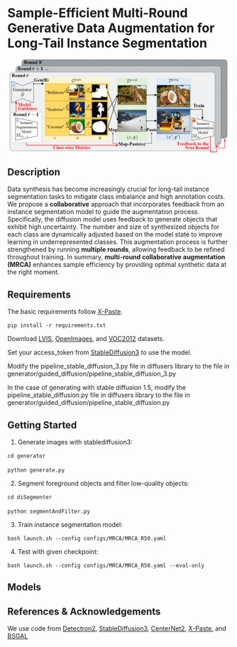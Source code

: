 # Sample-Efficient Multi-Round Generative Data Augmentation for Long-Tail Instance Segmentation

![MRCA](assets/overview.png)

## Description

Data synthesis has become increasingly crucial for long-tail instance segmentation tasks to mitigate class imbalance and high annotation costs. We propose a **collaborative** approach that incorporates feedback from an instance segmentation model to guide the augmentation process. Specifically, the diffusion model uses feedback to generate objects that exhibit high uncertainty. The number and size of synthesized objects for each class are dynamically adjusted based on the model state to improve learning in underrepresented classes. This augmentation process is further strengthened by running **multiple rounds**, allowing feedback to be refined throughout training. In summary, **multi-round collaborative augmentation (MRCA)** enhances sample efficiency by providing optimal synthetic data at the right moment. 

## Requirements
The basic requirements follow [X-Paste](https://github.com/yoctta/XPaste).

```
pip install -r requirements.txt
```
Download [LVIS](https://www.lvisdataset.org/dataset), [OpenImages](https://storage.googleapis.com/openimages/web/visualizer/index.html), and [VOC2012](http://host.robots.ox.ac.uk/pascal/VOC/voc2012/) datasets.


Set your access_token from [StableDiffusion3](https://huggingface.co/stabilityai/stable-diffusion-3-medium) to use the model.


Modify the pipeline_stable_diffusion_3.py file in diffusers library to the file in generator/guided_diffusion/pipeline_stable_diffusion_3.py


In the case of generating with stable diffusion 1.5, modify the pipeline_stable_diffusion.py file in diffusers library to the file in generator/guided_diffusion/pipeline_stable_diffusion.py



## Getting Started 


1. Generate images with stablediffusion3:  

```
cd generator

python generate.py
```



2. Segment foreground objects and filter low-quality objects:
```
cd diSegmenter

python segmentAndFilter.py
```


3. Train instance segmentation model:
```
bash launch.sh --config configs/MRCA/MRCA_R50.yaml 
```

4. Test with given checkpoint:
```
bash launch.sh --config configs/MRCA/MRCA_R50.yaml --eval-only

```

## Models



## References & Acknowledgements
We use code from
[Detectron2](https://github.com/facebookresearch/detectron2),
[StableDiffusion3](https://huggingface.co/stabilityai/stable-diffusion-3-medium),
[CenterNet2](https://github.com/xingyizhou/CenterNet2),
[X-Paste](https://github.com/yoctta/XPaste), and
[BSGAL](https://github.com/aim-uofa/DiverGen/tree/main/BSGAL)


